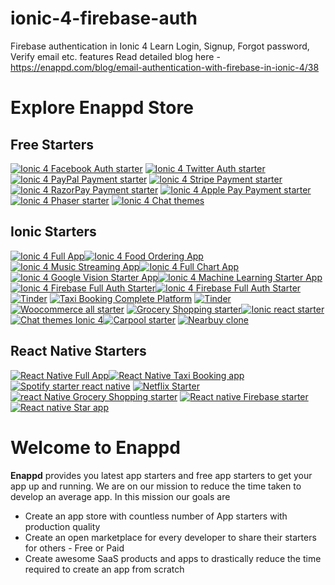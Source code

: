 # ionic-4-firebase-auth
Firebase authentication in Ionic 4 
Learn Login, Signup, Forgot password, Verify email etc. features 
Read detailed blog here - https://enappd.com/blog/email-authentication-with-firebase-in-ionic-4/38


# Explore Enappd Store
## Free Starters
[![Ionic 4 Facebook Auth starter](https://www.dropbox.com/s/k3w3qwicc6z2dh7/fb_250x250.jpg?raw=1)](https://store.enappd.com/product/ionic-4-facebook-login-with-firebase/) [![Ionic 4 Twitter Auth starter](https://www.dropbox.com/s/bx8du77d7e0z5z1/twitter_250x250.jpg?raw=1)](https://store.enappd.com/product/ionic-4-twitter-login-with-firebase/) [![Ionic 4 PayPal Payment starter](https://www.dropbox.com/s/91tghp24l5sk2u1/paypal_250x250.jpg?raw=1)](https://store.enappd.com/product/ionic-4-paypal-payment-starter/) [![Ionic 4 Stripe Payment starter](https://www.dropbox.com/s/xpwbaqtvxktj75l/stripe_250x250.jpg?raw=1)](https://store.enappd.com/product/ionic-4-stripe-payment-starter/) [![Ionic 4 RazorPay Payment starter](https://www.dropbox.com/s/2at6kwjupskc01p/razor_250x250.jpg?raw=1)](https://store.enappd.com/product/ionic-4-razorpay-payment-starter/) [![Ionic 4 Apple Pay Payment starter](https://www.dropbox.com/s/shm8xjtvnzquruq/apPay_250x250.jpg?raw=1)](https://store.enappd.com/product/ionic-4-apple-pay-starter/) [![Ionic 4 Phaser starter](https://www.dropbox.com/s/lvy9cnyk8j24f11/phaser_250x250.jpg?raw=1)](https://store.enappd.com/product/ionic-phaser-game-framework-ionic-4/) [![Ionic 4 Chat themes](https://www.dropbox.com/s/hqo1k8mtqjw9e64/250x250.jpg?raw=1)](https://store.enappd.com/product/free-chat-themes-ionic4/)

## Ionic Starters
[![Ionic 4 Full App](https://www.dropbox.com/s/js6o4tyftmhs51f/fullAppV4.jpg?raw=1)](https://store.enappd.com/product/ionic-4-full-app/)[![Ionic 4 Food Ordering App](https://www.dropbox.com/s/pw0ax8hx2lnl57m/Ionic-FoodieV4-300x200.jpg?raw=1)](https://store.enappd.com/product/ionic-4-food-ordering-pwa-app-starter/)[![Ionic 4 Music Streaming App](https://www.dropbox.com/s/o22ytld74ekm1yq/IonSpot-300x200.jpg?raw=1)](https://store.enappd.com/product/ionic-4-spotify-pwa-app-starter/)[![Ionic 4 Full Chart App](https://www.dropbox.com/s/guylref1act3i7i/IonicChartFull.jpg?raw=1)](https://store.enappd.com/product/ionic-4-chart-app-starter-ion-chart/)[![Ionic 4 Google Vision Starter App](https://www.dropbox.com/s/cissy2fkhjdyb14/IonicGVision-300x200.jpg?raw=1)](https://store.enappd.com/product/ionic-4-google-vision-starter/)[![Ionic 4 Machine Learning Starter App](https://www.dropbox.com/s/3tuiuysx8x724g4/IonicML-300x200.jpg?raw=1)](https://store.enappd.com/product/ionic-4-machine-learning-app-starter/)
[![Ionic 4 Firebase Full Auth Starter](https://www.dropbox.com/s/ro0g416sm7so06v/IonicFullAuth-300x200.jpg?raw=1)](https://store.enappd.com/product/firebase-starter-full-auth/)[![Ionic 4 Firebase Full Auth Starter](https://www.dropbox.com/s/ar5jpavucgpcq2u/IonicFireFull-300x200.jpg?raw=1)](https://store.enappd.com/product/ionic-4-firebase-full-app-starter/)  [![Tinder](https://www.dropbox.com/s/ifgl1i9rucrgv9c/tinder.jpg?raw=1)](https://store.enappd.com/product/dating-app-starter-ionic4-tinder-clone/) [![Taxi Booking Complete Platform](https://www.dropbox.com/s/ycdiqz2kvqp0goh/taxi-platform.jpg?raw=1)](https://store.enappd.com/product/taxi-booking-complete-platform/) [![Tinder](https://www.dropbox.com/s/lswzbpb7frkeq2i/short-news.jpg?raw=1)](https://store.enappd.com/product/short-viral-news-app-ionic-4/)[![Woocommerce all starter](https://www.dropbox.com/s/91w4h33g4sc75bp/shoppr.jpg?raw=1)](https://store.enappd.com/product/ionic-4-woocommerce-starter/) [![Grocery Shopping starter](https://www.dropbox.com/s/o5b6xmclh9gv3rs/Ionic4-grocery.jpg?raw=1)](https://store.enappd.com/product/grocery-shopping-full-app-ionic-4/)[![Ionic react starter](https://www.dropbox.com/s/uv53dsttgihfcpc/ionic-react.jpg?raw=1)](https://store.enappd.com/product/ionic-react-full-app-capacitor/) [![Chat themes Ionic 4](https://www.dropbox.com/s/l0qqwhglba26i2w/chatter.jpg?raw=1)](https://store.enappd.com/product/chat-themes-ionic4/)[![Carpool starter](https://www.dropbox.com/s/95bfpaamgwcdv8i/carpool-300x190.png?raw=1)](https://store.enappd.com/product/carpool-app-starter/)    [![Nearbuy clone](https://www.dropbox.com/s/795wjwma45n0yum/nearbuy.png?raw=1)](https://store.enappd.com/product/coupon-app-starter-ionic4-nearbuy-clone/) 

## React Native Starters
[![React Native Full App ](https://www.dropbox.com/s/qzsmryf3lnhe483/RN-fullApp-300x200.jpg?raw=1)](https://store.enappd.com/product/react-native-full-app/)[![React Native Taxi Booking app](https://www.dropbox.com/s/p1pkxocjwq7x9r2/RNuber-300x200.jpg?raw=1)](https://store.enappd.com/product/react-native-taxi-booking-app-template/)
[![Spotify starter react native](https://www.dropbox.com/s/rvcb7gkf1hc3ehk/audrix-300x200.jpg?raw=1)](https://store.enappd.com/product/spotify-style-music-app-starter/) [![Netflix Starter](https://www.dropbox.com/s/jakjqr984ybuyk2/netflix.jpg?raw=1)](https://store.enappd.com/product/netflix-style-video-streaming-app-starter/) [![react Native Grocery Shopping starter](https://www.dropbox.com/s/taenejrp8mo1th6/RN-grocery.jpg?raw=1)](https://store.enappd.com/product/react-native-grocery-shopping-starter/) [![React native Firebase starter](https://www.dropbox.com/s/isbv2liz5kwpqtx/RN-fire-starter.jpg?raw=1)](https://store.enappd.com/product/react-native-firebase-starter-kit/) [![React native Star app](https://www.dropbox.com/s/g1cvke5g9f6w6sz/star.jpg?raw=1)](https://store.enappd.com/product/react-native-tinder-netflix-whatsapp/)

# Welcome to Enappd

**Enappd** provides you latest app starters and free app starters to get your app up and running. We are on our mission to reduce the time taken to develop an average app. In this mission our goals are 

- Create an app store with countless number of App starters with production quality
- Create an open marketplace for every developer to share their starters for others - Free or Paid
- Create awesome SaaS products and apps to drastically reduce the time required to create an app from scratch


